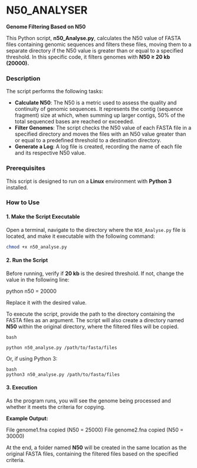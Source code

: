 # N50_ANALYSER

**Genome Filtering Based on N50**  

This Python script, **n50_Analyse.py**, calculates the N50 value of FASTA files containing genomic sequences and filters these files, moving them to a separate directory if the N50 value is greater than or equal to a specified threshold. In this specific code, it filters genomes with **N50 ≥ 20 kb (20000).**  

### **Description**  

The script performs the following tasks:  

- **Calculate N50**: The N50 is a metric used to assess the quality and continuity of genomic sequences. It represents the contig (sequence fragment) size at which, when summing up larger contigs, 50% of the total sequenced bases are reached or exceeded.  
- **Filter Genomes**: The script checks the N50 value of each FASTA file in a specified directory and moves the files with an N50 value greater than or equal to a predefined threshold to a destination directory.  
- **Generate a Log**: A log file is created, recording the name of each file and its respective N50 value.  

### **Prerequisites**  

This script is designed to run on a **Linux** environment with **Python 3** installed.  

### **How to Use**  

#### **1. Make the Script Executable**  

Open a terminal, navigate to the directory where the `N50_Analyse.py` file is located, and make it executable with the following command:  

```bash
chmod +x n50_analyse.py
```

#### **2. Run the Script**  

Before running, verify if **20 kb** is the desired threshold. If not, change the value in the following line:  

python
n50 = 20000


Replace it with the desired value.  

To execute the script, provide the path to the directory containing the FASTA files as an argument. The script will also create a directory named **N50** within the original directory, where the filtered files will be copied.  
```
bash

python n50_analyse.py /path/to/fasta/files
```
Or, if using Python 3:  
```
bash
python3 n50_analyse.py /path/to/fasta/files
```

#### **3. Execution**  

As the program runs, you will see the genome being processed and whether it meets the criteria for copying.  

**Example Output:**


File genome1.fna copied (N50 = 25000)
File genome2.fna copied (N50 = 30000)


At the end, a folder named **N50** will be created in the same location as the original FASTA files, containing the filtered files based on the specified criteria.

